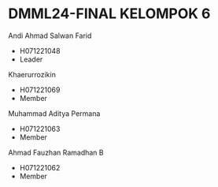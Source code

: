 # DMML24-FINAL KELOMPOK 6

Andi Ahmad Salwan Farid
- H071221048	
- Leader

Khaerurrozikin	            
- H071221069
- Member
  
Muhammad Aditya Permana	    
- H071221063
- Member
  
Ahmad Fauzhan Ramadhan B	  
- H071221062
- Member
